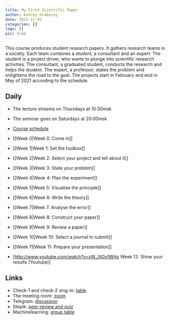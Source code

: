 ```yaml
---
title: My First Scientific Paper
author: Andrey Grabovoy
date: 2021-11-01
categories: []
tags: []
pin: true
---
```


This course produces student research papers. It gathers research teams in a society. Each team combines a student, a consultant and an expert. The student is a project driver, who wants to plunge into scientific research activities. The consultant, a graduated student, conducts the research and helps the student. The expert, a professor, states the problem and enlightens the road to the goal. The projects start in February and end in May of 2021 according to the schedule.

## Daily 

* The lecture streams on Thursdays at 10:30msk 
* The seminar goes on Saturdays at 20:00msk 

* [Course schedule](/posts/m1p-schedule) 
* [[Week 0|Week 0: Come in]] 
* [[Week 1|Week 1: Set the toolbox]] 
* [[Week 2|Week 2: Select your project and tell about it]] 
* [[Week 3|Week 3: State your problem]] 
* [[Week 4|Week 4: Plan the experiment]] 
* [[Week 5|Week 5: Visualise the principle]] 
* [[Week 6|Week 6: Write the theory]] 
* [[Week 7|Week 7: Analyse the error]] 
* [[Week 8|Week 8: Construct your paper]] 
* [[Week 9|Week 9: Review a paper]] 
* [[Week 10|Week 10: Select a journal to submit]] 
* [[Week 11|Week 11: Prepare your presentation]] 
* [http://www.youtube.com/watch?v=xW_lXGn1WHs Week 12: Show your results (Youtube)] 

## Links
* Check-1 and check-2 sing-in: [table](https://docs.google.com/spreadsheets/d/1g9ud_qyHJIkzHYWFRac_WmeVZ7Qv11N_OIXAzK5iOs0/edit#gid=298225191)
* The meeting room: [zoom](https://m1p.org/go_zoom)
* Telegram: [discussion](https://t.me/m1p_talk)
* Stepik: [peer-review and quiz](https://stepik.org/course/90240/syllabus)
* Machinelearning: [group table](http://www.machinelearning.ru/wiki/index.php?title=%D0%9C%D0%BE%D1%8F_%D0%BF%D0%B5%D1%80%D0%B2%D0%B0%D1%8F_%D0%BD%D0%B0%D1%83%D1%87%D0%BD%D0%B0%D1%8F_%D1%81%D1%82%D0%B0%D1%82%D1%8C%D1%8F_%28%D0%BB%D0%B5%D0%BA%D1%86%D0%B8%D0%B8_%D0%B8_%D0%BF%D1%80%D0%B0%D0%BA%D1%82%D0%B8%D0%BA%D0%B0%2C_%D0%92.%D0%92._%D0%A1%D1%82%D1%80%D0%B8%D0%B6%D0%BE%D0%B2%29/%D0%93%D1%80%D1%83%D0%BF%D0%BF%D1%8B_874%2C_821%2C_813%2C_%D0%B2%D0%B5%D1%81%D0%BD%D0%B0_2021)
